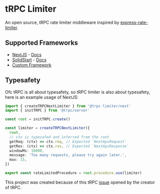 # tRPC Limiter

An open source, tRPC rate limiter middleware inspired by [express-rate-limiter](https://github.com/express-rate-limit/express-rate-limit).

## Supported Frameworks

- [NextJS](https://nextjs.org/) - [Docs](https://github.com/OrJDev/trpc-limiter/tree/main/packages/next)
- [SolidStart](https://start.solidjs.com) - [Docs](https://github.com/OrJDev/trpc-limiter/tree/main/packages/solid)
- [Custom Framework](https://github.com/OrJDev/trpc-limiter/tree/main/packages/core)

## Typesafety

Ofc tRPC is all about typesafety, so tRPC limiter is also about typesafety, here is an example usage of NextJS:

```ts
import { createTRPCNextLimiter } from '@trpc-limiter/next'
import { initTRPC } from '@trpc/server'

const root = initTRPC.create()

const limiter = createTRPCNextLimiter({
  root,
  // ctx is typesafed and inferred from the root
  getReq: (ctx) => ctx.req, // Expected `NextApiRequest`
  getRes: (ctx) => ctx.res, // Expected `NextApiResponse`
  windowMs: 10000,
  message: 'Too many requests, please try again later.',
  max: 15,
})

export const rateLimitedProcedure = root.procedure.use(limiter)
```

This project was created because of this tRPC [issue](https://github.com/trpc/trpc/issues/3227) opened by the creator of tRPC.
